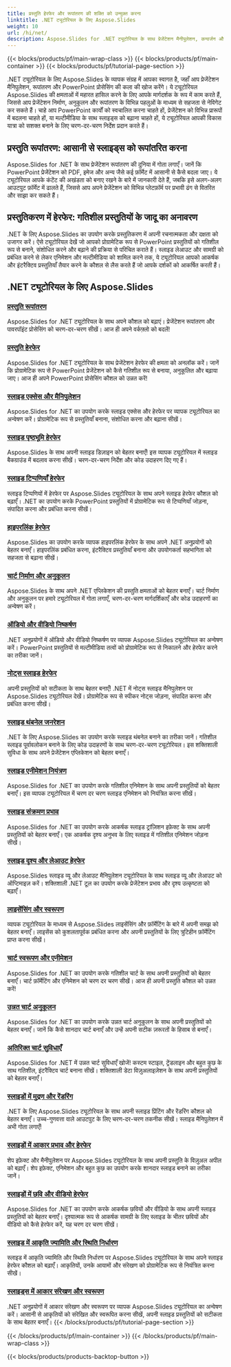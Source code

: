 ```yaml
---
title: प्रस्तुति हेरफेर और रूपांतरण की शक्ति को उन्मुक्त करना
linktitle: .NET ट्यूटोरियल के लिए Aspose.Slides
weight: 10
url: /hi/net/
description: Aspose.Slides for .NET ट्यूटोरियल के साथ प्रेजेंटेशन मैनीपुलेशन, कन्वर्जन और पावरपॉइंट प्रोसेसिंग की दुनिया की खोज करें। प्रभावशाली परिणामों के लिए प्रेजेंटेशन बनाना, कन्वर्ट करना और बेहतर बनाना सीखें।
---
```


{{< blocks/products/pf/main-wrap-class >}}
{{< blocks/products/pf/main-container >}}
{{< blocks/products/pf/tutorial-page-section >}}

.NET ट्यूटोरियल के लिए Aspose.Slides के व्यापक संग्रह में आपका स्वागत है, जहाँ आप प्रेजेंटेशन मैनिपुलेशन, रूपांतरण और PowerPoint प्रोसेसिंग की कला की खोज करेंगे। ये ट्यूटोरियल Aspose.Slides की क्षमताओं में महारत हासिल करने के लिए आपके मार्गदर्शक के रूप में काम करते हैं, जिससे आप प्रेजेंटेशन निर्माण, अनुकूलन और रूपांतरण के विभिन्न पहलुओं के माध्यम से सहजता से नेविगेट कर सकते हैं। चाहे आप PowerPoint कार्यों को स्वचालित करना चाहते हों, प्रेजेंटेशन को विभिन्न प्रारूपों में बदलना चाहते हों, या मल्टीमीडिया के साथ स्लाइड्स को बढ़ाना चाहते हों, ये ट्यूटोरियल आपकी विकास यात्रा को सशक्त बनाने के लिए चरण-दर-चरण निर्देश प्रदान करते हैं।

## प्रस्तुति रूपांतरण: आसानी से स्लाइड्स को रूपांतरित करना
Aspose.Slides for .NET के साथ प्रेजेंटेशन रूपांतरण की दुनिया में गोता लगाएँ। जानें कि PowerPoint प्रेजेंटेशन को PDF, इमेज और अन्य जैसे कई फ़ॉर्मेट में आसानी से कैसे बदला जाए। ये ट्यूटोरियल आपके कंटेंट की अखंडता को बनाए रखने के बारे में जानकारी देते हैं, जबकि इसे अलग-अलग आउटपुट फ़ॉर्मेट में ढालते हैं, जिससे आप अपने प्रेजेंटेशन को विभिन्न प्लेटफ़ॉर्म पर प्रभावी ढंग से वितरित और साझा कर सकते हैं।

## प्रस्तुतिकरण में हेरफेर: गतिशील प्रस्तुतियों के जादू का अनावरण
.NET के लिए Aspose.Slides का उपयोग करके प्रस्तुतिकरण में अपनी रचनात्मकता और दक्षता को उजागर करें। ऐसे ट्यूटोरियल देखें जो आपको प्रोग्रामेटिक रूप से PowerPoint प्रस्तुतियों को गतिशील रूप से बनाने, संशोधित करने और बढ़ाने की प्रक्रिया से परिचित कराते हैं। स्लाइड लेआउट और सामग्री को प्रबंधित करने से लेकर एनिमेशन और मल्टीमीडिया को शामिल करने तक, ये ट्यूटोरियल आपको आकर्षक और इंटरैक्टिव प्रस्तुतियाँ तैयार करने के कौशल से लैस करते हैं जो आपके दर्शकों को आकर्षित करती हैं।

## .NET ट्यूटोरियल के लिए Aspose.Slides
### [प्रस्तुति रूपांतरण](./presentation-conversion/)
Aspose.Slides for .NET ट्यूटोरियल के साथ अपने कौशल को बढ़ाएं। प्रेजेंटेशन रूपांतरण और पावरपॉइंट प्रोसेसिंग को चरण-दर-चरण सीखें। आज ही अपने वर्कफ़्लो को बदलें!
### [प्रस्तुति हेरफेर](./presentation-manipulation/)
Aspose.Slides for .NET ट्यूटोरियल के साथ प्रेजेंटेशन हेरफेर की क्षमता को अनलॉक करें। जानें कि प्रोग्रामेटिक रूप से PowerPoint प्रेजेंटेशन को कैसे गतिशील रूप से बनाया, अनुकूलित और बढ़ाया जाए। आज ही अपने PowerPoint प्रोसेसिंग कौशल को उन्नत करें!
### [स्लाइड एक्सेस और मैनिपुलेशन](./slide-access-and-manipulation/)
Aspose.Slides for .NET का उपयोग करके स्लाइड एक्सेस और हेरफेर पर व्यापक ट्यूटोरियल का अन्वेषण करें। प्रोग्रामेटिक रूप से प्रस्तुतियाँ बनाना, संशोधित करना और बढ़ाना सीखें। 
### [स्लाइड पृष्ठभूमि हेरफेर](./slide-background-manipulation/)
Aspose.Slides के साथ अपनी स्लाइड डिज़ाइन को बेहतर बनाएँ! इस व्यापक ट्यूटोरियल में स्लाइड बैकग्राउंड में बदलाव करना सीखें। चरण-दर-चरण निर्देश और कोड उदाहरण दिए गए हैं।
### [स्लाइड टिप्पणियाँ हेरफेर](./slide-comments-manipulation/)
स्लाइड टिप्पणियों में हेरफेर पर Aspose.Slides ट्यूटोरियल के साथ अपने स्लाइड हेरफेर कौशल को बढ़ाएँ। .NET का उपयोग करके PowerPoint प्रस्तुतियों में प्रोग्रामेटिक रूप से टिप्पणियाँ जोड़ना, संपादित करना और प्रबंधित करना सीखें।
### [हाइपरलिंक हेरफेर](./hyperlink-manipulation/)
Aspose.Slides का उपयोग करके व्यापक हाइपरलिंक हेरफेर के साथ अपने .NET अनुप्रयोगों को बेहतर बनाएँ। हाइपरलिंक प्रबंधित करना, इंटरैक्टिव प्रस्तुतियाँ बनाना और उपयोगकर्ता सहभागिता को सहजता से बढ़ाना सीखें।
### [चार्ट निर्माण और अनुकूलन](./chart-creation-and-customization/)
Aspose.Slides के साथ अपने .NET एप्लिकेशन की प्रस्तुति क्षमताओं को बेहतर बनाएँ। चार्ट निर्माण और अनुकूलन पर हमारे ट्यूटोरियल में गोता लगाएँ, चरण-दर-चरण मार्गदर्शिकाएँ और कोड उदाहरणों का अन्वेषण करें।
### [ऑडियो और वीडियो निष्कर्षण](./audio-and-video-extraction/)
.NET अनुप्रयोगों में ऑडियो और वीडियो निष्कर्षण पर व्यापक Aspose.Slides ट्यूटोरियल का अन्वेषण करें। PowerPoint प्रस्तुतियों से मल्टीमीडिया तत्वों को प्रोग्रामेटिक रूप से निकालने और हेरफेर करने का तरीका जानें।
### [नोट्स स्लाइड हेरफेर](./notes-slide-manipulation/)
अपनी प्रस्तुतियों को सटीकता के साथ बेहतर बनाएँ! .NET में नोट्स स्लाइड मैनिपुलेशन पर Aspose.Slides ट्यूटोरियल देखें। प्रोग्रामेटिक रूप से स्पीकर नोट्स जोड़ना, संपादित करना और प्रबंधित करना सीखें।
### [स्लाइड थंबनेल जनरेशन](./slide-thumbnail-generation/)
.NET के लिए Aspose.Slides का उपयोग करके स्लाइड थंबनेल बनाने का तरीका जानें। गतिशील स्लाइड पूर्वावलोकन बनाने के लिए कोड उदाहरणों के साथ चरण-दर-चरण ट्यूटोरियल। इस शक्तिशाली सुविधा के साथ अपने प्रेजेंटेशन एप्लिकेशन को बेहतर बनाएँ।
### [स्लाइड एनीमेशन नियंत्रण](./slide-animation-control/)
Aspose.Slides for .NET का उपयोग करके गतिशील एनिमेशन के साथ अपनी प्रस्तुतियों को बेहतर बनाएँ। इस व्यापक ट्यूटोरियल में चरण दर चरण स्लाइड एनिमेशन को नियंत्रित करना सीखें।
### [स्लाइड संक्रमण प्रभाव](./slide-transition-effects/)
Aspose.Slides for .NET का उपयोग करके आकर्षक स्लाइड ट्रांज़िशन इफ़ेक्ट के साथ अपनी प्रस्तुतियों को बेहतर बनाएँ। एक आकर्षक दृश्य अनुभव के लिए स्लाइड में गतिशील एनिमेशन जोड़ना सीखें।
### [स्लाइड दृश्य और लेआउट हेरफेर](./slide-view-and-layout-manipulation/)
Aspose.Slides स्लाइड व्यू और लेआउट मैनिपुलेशन ट्यूटोरियल के साथ स्लाइड व्यू और लेआउट को ऑप्टिमाइज़ करें। शक्तिशाली .NET टूल का उपयोग करके प्रेजेंटेशन प्रभाव और दृश्य उत्कृष्टता को बढ़ाएँ।
### [लाइसेंसिंग और स्वरूपण](./licensing-and-formatting/)
व्यापक ट्यूटोरियल के माध्यम से Aspose.Slides लाइसेंसिंग और फ़ॉर्मेटिंग के बारे में अपनी समझ को बेहतर बनाएँ। लाइसेंस को कुशलतापूर्वक प्रबंधित करना और अपनी प्रस्तुतियों के लिए त्रुटिहीन फ़ॉर्मेटिंग प्राप्त करना सीखें।
### [चार्ट स्वरूपण और एनीमेशन](./chart-formatting-and-animation/)
Aspose.Slides for .NET का उपयोग करके गतिशील चार्ट के साथ अपनी प्रस्तुतियों को बेहतर बनाएँ। चार्ट फ़ॉर्मेटिंग और एनिमेशन को चरण दर चरण सीखें। आज ही अपनी प्रस्तुति कौशल को उन्नत करें!
### [उन्नत चार्ट अनुकूलन](./advanced-chart-customization/)
Aspose.Slides for .NET का उपयोग करके उन्नत चार्ट अनुकूलन के साथ अपनी प्रस्तुतियों को बेहतर बनाएँ। जानें कि कैसे शानदार चार्ट बनाएँ और उन्हें अपनी सटीक ज़रूरतों के हिसाब से बनाएँ।
### [अतिरिक्त चार्ट सुविधाएँ](./additional-chart-features/)
Aspose.Slides for .NET में उन्नत चार्ट सुविधाएँ खोजें! कस्टम स्टाइल, ट्रेंडलाइन और बहुत कुछ के साथ गतिशील, इंटरैक्टिव चार्ट बनाना सीखें। शक्तिशाली डेटा विज़ुअलाइज़ेशन के साथ अपनी प्रस्तुतियों को बेहतर बनाएँ।
### [स्लाइडों में मुद्रण और रेंडरिंग](./printing-and-rendering-in-slides/)
.NET के लिए Aspose.Slides ट्यूटोरियल के साथ अपनी स्लाइड प्रिंटिंग और रेंडरिंग कौशल को बेहतर बनाएँ। उच्च-गुणवत्ता वाले आउटपुट के लिए चरण-दर-चरण तकनीक सीखें। स्लाइड मैनिपुलेशन में अभी गोता लगाएँ!
### [स्लाइडों में आकार प्रभाव और हेरफेर](./shape-effects-and-manipulation-in-slides/)
शेप इफ़ेक्ट और मैनीपुलेशन पर Aspose.Slides ट्यूटोरियल के साथ अपनी प्रस्तुति के विज़ुअल अपील को बढ़ाएँ। शेप इफ़ेक्ट, एनिमेशन और बहुत कुछ का उपयोग करके शानदार स्लाइड बनाने का तरीका जानें।
### [स्लाइडों में छवि और वीडियो हेरफेर](./image-and-video-manipulation-in-slides/)
Aspose.Slides for .NET का उपयोग करके आकर्षक छवियों और वीडियो के साथ अपनी स्लाइड प्रस्तुतियों को बेहतर बनाएँ। दृश्यात्मक रूप से आकर्षक सामग्री के लिए स्लाइड के भीतर छवियों और वीडियो को कैसे हेरफेर करें, यह चरण दर चरण सीखें।
### [स्लाइड में आकृति ज्यामिति और स्थिति निर्धारण](./shape-geometry-and-positioning-in-slides/)
स्लाइड में आकृति ज्यामिति और स्थिति निर्धारण पर Aspose.Slides ट्यूटोरियल के साथ अपने स्लाइड हेरफेर कौशल को बढ़ाएँ। आकृतियों, उनके आयामों और संरेखण को प्रोग्रामेटिक रूप से नियंत्रित करना सीखें।
### [स्लाइड्स में आकार संरेखण और स्वरूपण](./shape-alignment-and-formatting-in-slides/)
.NET अनुप्रयोगों में आकार संरेखण और स्वरूपण पर व्यापक Aspose.Slides ट्यूटोरियल का अन्वेषण करें। आसानी से आकृतियों को संरेखित और स्वरूपित करना सीखें, अपनी स्लाइड प्रस्तुतियों को सटीकता के साथ बेहतर बनाएँ। 
{{< /blocks/products/pf/tutorial-page-section >}}

{{< /blocks/products/pf/main-container >}}
{{< /blocks/products/pf/main-wrap-class >}}

{{< blocks/products/products-backtop-button >}}
